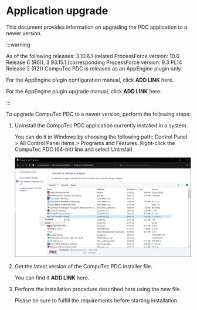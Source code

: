 # Application upgrade

This document provides information on upgrading the PDC application to a newer version.

:::warning

As of the following releases: 3.10.6.1 (related ProcessForce version: 10.0 Release 6 (R6)), 3.93.15.1 (corresponding ProcessForce version: 9.3 PL14 Release 2 (R2)) CompuTec PDC is released as an AppEngine plugin only.

For the AppEngine plugin configuration manual, click **ADD LINK** here.

For the AppEngine plugin upgrade manual, click **ADD LINK** here.

:::

To upgrade CompuTec PDC to a newer version, perform the following steps:

1. Uninstall the CompuTec PDC application currently installed in a system.

   You can do it in Windows by choosing the following path: Control Panel > All Control Panel Items > Programs and Features. Right-click the CompuTec PDC (64-bit) line and select Uninstall.

   ![PDC Uninstall](./media/pdc-uninstall.png)

2. Get the latest version of the CompuTec PDC installer file.

   You can find it **ADD LINK** here.

3. Perform the installation procedure described here using the new file.

   Please be sure to fulfill the requirements before starting installation.
